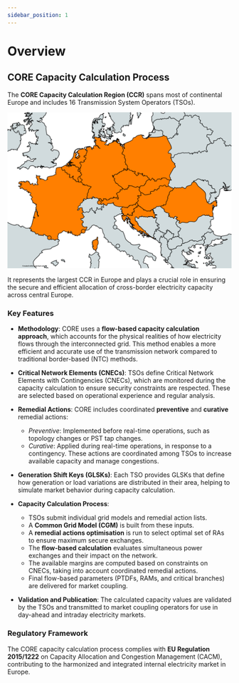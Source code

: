 ```yaml
---
sidebar_position: 1
---
```

# Overview

## CORE Capacity Calculation Process

The **CORE Capacity Calculation Region (CCR)** spans most of continental Europe and includes 16 Transmission System Operators (TSOs).

![CORE CCR](/img/CORE.png)

 It represents the largest CCR in Europe and plays a crucial role in ensuring the secure and efficient allocation of cross-border electricity capacity across central Europe.

### Key Features

- **Methodology**: CORE uses a **flow-based capacity calculation approach**, which accounts for the physical realities of how electricity flows through the interconnected grid. This method enables a more efficient and accurate use of the transmission network compared to traditional border-based (NTC) methods.

- **Critical Network Elements (CNECs)**: TSOs define Critical Network Elements with Contingencies (CNECs), which are monitored during the capacity calculation to ensure security constraints are respected. These are selected based on operational experience and regular analysis.

- **Remedial Actions**: CORE includes coordinated **preventive** and **curative** remedial actions:
  - *Preventive*: Implemented before real-time operations, such as topology changes or PST tap changes.
  - *Curative*: Applied during real-time operations, in response to a contingency.
    These actions are coordinated among TSOs to increase available capacity and manage congestions.

- **Generation Shift Keys (GLSKs)**: Each TSO provides GLSKs that define how generation or load variations are distributed in their area, helping to simulate market behavior during capacity calculation.

- **Capacity Calculation Process**:
  - TSOs submit individual grid models and remedial action lists.
  - A **Common Grid Model (CGM)** is built from these inputs.
  - A **remedial actions optimisation** is run to select optimal set of RAs to ensure maximum secure exchanges.
  - The **flow-based calculation** evaluates simultaneous power exchanges and their impact on the network.
  - The available margins are computed based on constraints on CNECs, taking into account coordinated remedial actions.
  - Final flow-based parameters (PTDFs, RAMs, and critical branches) are delivered for market coupling.

- **Validation and Publication**: The calculated capacity values are validated by the TSOs and transmitted to market coupling operators for use in day-ahead and intraday electricity markets.

### Regulatory Framework

The CORE capacity calculation process complies with **EU Regulation 2015/1222** on Capacity Allocation and Congestion Management (CACM), contributing to the harmonized and integrated internal electricity market in Europe.


